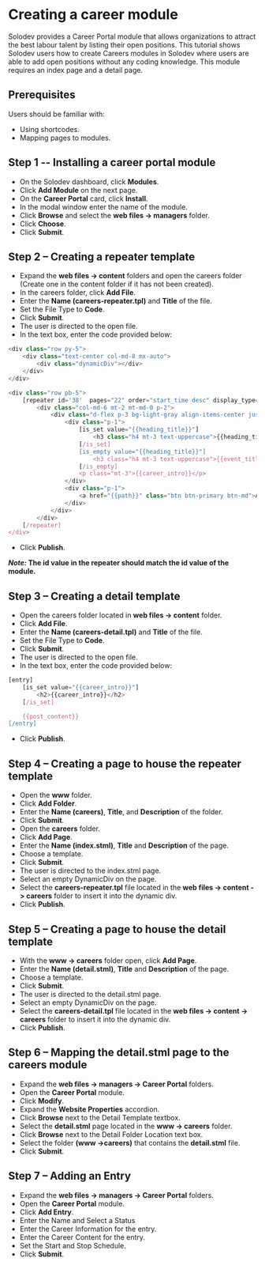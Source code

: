 # Creating a career module

Solodev provides a Career Portal module that allows organizations to attract the best labour talent by listing their open positions. This tutorial shows Solodev users how to create Careers modules in Solodev where users are able to add open positions without any coding knowledge. This module requires an index page and a detail page. 

## Prerequisites

Users should be familiar with: 

* Using shortcodes. 
* Mapping pages to modules. 

## Step 1 -- Installing a career portal module

* On the Solodev dashboard, click **Modules**.
* Click **Add Module** on the next page. 
* On the **Career Portal** card, click **Install**. 
* In the modal window enter the name of the module. 
* Click **Browse** and select the **web files -> managers** folder. 
* Click **Choose**. 
* Click **Submit**. 

## Step 2 – Creating a repeater template

* Expand the **web files -> content** folders and open the careers folder (Create one in the content folder if it has not been created). 
* In the careers folder, click **Add File**. 
* Enter the **Name (careers-repeater.tpl)** and **Title** of the file. 
* Set the File Type to **Code**. 
* Click **Submit**. 
* The user is directed to the open file. 
* In the text box, enter the code provided below: 
```js
<div class="row py-5">
    <div class="text-center col-md-8 mx-auto">
    	<div class="dynamicDiv"></div>
  	</div>
</div>

<div class="row pb-5">
	[repeater id='38'  pages="22" order="start_time desc" display_type="news"]
		<div class="col-md-6 mt-2 mt-md-0 p-2">
			<div class="d-flex p-3 bg-light-gray align-items-center justify-content-between">
				<div class="p-1">
        			[is_set value="{{heading_title}}"]
        				<h3 class="h4 mt-3 text-uppercase">{{heading_title}}</h3>
        			[/is_set]
        			[is_empty value="{{heading_title}}"]
        				<h3 class="h4 mt-3 text-uppercase">{{event_title}}</h3>
        			[/is_empty]
        			<p class="mt-3">{{career_intro}}</p>
				</div>
				<div class="p-1">
					<a href="{{path}}" class="btn btn-primary btn-md">Apply</a>
				</div>
			</div>
		</div>
	[/repeater]
</div>
```
* Click **Publish**. 

***Note:* The id value in the repeater should match the id value of the module.**

## Step 3 – Creating a detail template

* Open the careers folder located in **web files -> content** folder. 
* Click **Add File**. 
* Enter the **Name (careers-detail.tpl)** and **Title** of the file. 
* Set the File Type to **Code**. 
* Click **Submit**. 
* The user is directed to the open file. 
* In the text box, enter the code provided below: 
```js
[entry]
	[is_set value="{{career_intro}}"]
		<h2>{{career_intro}}</h2>
	[/is_set]

	{{post_content}}
[/entry]
```
* Click **Publish**. 

## Step 4 – Creating a page to house the repeater template

* Open the **www** folder. 
* Click **Add Folder**.
* Enter the **Name (careers)**, **Title**, and **Description** of the folder. 
* Click **Submit**. 
* Open the **careers** folder. 
* Click **Add Page**.
* Enter the **Name (index.stml)**, **Title** and **Description** of the page.
* Choose a template.
* Click **Submit**. 
* The user is directed to the index.stml page.
* Select an empty DynamicDiv on the page.
* Select the **careers-repeater.tpl** file located in the **web files -> content -> careers** folder to insert it into the dynamic div.
* Click **Publish**. 

## Step 5 – Creating a page to house the detail template

* With the **www -> careers** folder open, click **Add Page**.
* Enter the **Name (detail.stml)**, **Title** and **Description** of the page.
* Choose a template.
* Click **Submit**. 
* The user is directed to the detail.stml page.
* Select an empty DynamicDiv on the page.
* Select the **careers-detail.tpl** file located in the **web files -> content -> careers** folder to insert it into the dynamic div.
* Click **Publish**. 

## Step 6 – Mapping the detail.stml page to the careers module

* Expand the **web files -> managers -> Career Portal** folders. 
* Open the **Career Portal** module. 
* Click **Modify**. 
* Expand the **Website Properties** accordion.
* Click **Browse** next to the Detail Template textbox. 
* Select the **detail.stml** page located in the **www -> careers** folder. 
* Click **Browse** next to the Detail Folder Location text box. 
* Select the folder **(www ->careers)** that contains the **detail.stml** file.
* Click **Submit**.

## Step 7 – Adding an Entry

* Expand the **web files -> managers -> Career Portal** folders. 
* Open the **Career Portal** module. 
* Click **Add Entry**.
* Enter the Name and Select a Status
* Enter the Career Information for the entry. 
* Enter the Career Content for the entry.
* Set the Start and Stop Schedule. 
* Click **Submit**.